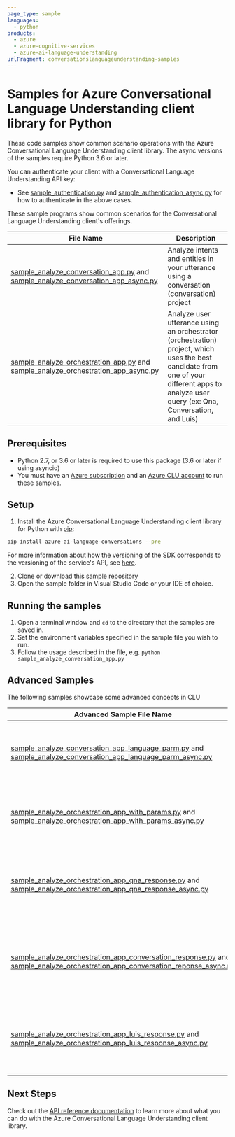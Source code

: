 ```yaml
---
page_type: sample
languages:
  - python
products:
  - azure
  - azure-cognitive-services
  - azure-ai-language-understanding
urlFragment: conversationslanguageunderstanding-samples
---
```


# Samples for Azure Conversational Language Understanding client library for Python

These code samples show common scenario operations with the Azure Conversational Language Understanding client library.
The async versions of the samples require Python 3.6 or later.

You can authenticate your client with a Conversational Language Understanding API key:

- See [sample_authentication.py][sample_authentication] and [sample_authentication_async.py][sample_authentication_async] for how to authenticate in the above cases.

These sample programs show common scenarios for the Conversational Language Understanding client's offerings.

| **File Name**| **Description**|
| ----------------------------------------------------------------------------------------------------------------------------------------------------------- | ----------------------------------------------------------------------------------------------------------------------------------------------------------------------------------- |
| [sample_analyze_conversation_app.py][sample_analyze_conversation_app] and [sample_analyze_conversation_app_async.py][sample_analyze_conversation_app_async] | Analyze intents and entities in your utterance using a conversation (conversation) project                                                                                             |
| [sample_analyze_orchestration_app.py][sample_analyze_orchestration_app] and [sample_analyze_orchestration_app_async.py][sample_analyze_orchestration_app_async]                 | Analyze user utterance using an orchestrator (orchestration) project, which uses the best candidate from one of your different apps to analyze user query (ex: Qna, Conversation, and Luis) |
## Prerequisites

- Python 2.7, or 3.6 or later is required to use this package (3.6 or later if using asyncio)
- You must have an [Azure subscription][azure_subscription] and an
  [Azure CLU account][azure_clu_account] to run these samples.

## Setup

1. Install the Azure Conversational Language Understanding client library for Python with [pip][pip]:

```bash
pip install azure-ai-language-conversations --pre
```

For more information about how the versioning of the SDK corresponds to the versioning of the service's API, see [here][versioning_story_readme].

2. Clone or download this sample repository
3. Open the sample folder in Visual Studio Code or your IDE of choice.

## Running the samples

1. Open a terminal window and `cd` to the directory that the samples are saved in.
2. Set the environment variables specified in the sample file you wish to run.
3. Follow the usage described in the file, e.g. `python sample_analyze_conversation_app.py`

## Advanced Samples
The following samples showcase some advanced concepts in CLU

| **Advanced Sample File Name**                                                                                                                                                               | **Description**                                                                                  |
| ------------------------------------------------------------------------------------------------------------------------------------------------------------------------------------------- | ------------------------------------------------------------------------------------------------ |
| [sample_analyze_conversation_app_language_parm.py][sample_analyze_conversation_app_language_parm] and [sample_analyze_conversation_app_language_parm_async.py][sample_analyze_conversation_app_language_parm_async]                 | Same as conversations sample, but with the ability to specify query language |
| [sample_analyze_orchestration_app_with_params.py][sample_analyze_orchestration_app_with_params] and [sample_analyze_orchestration_app_with_params_async.py][sample_analyze_orchestration_app_with_params_async] | Same as orchestration sample, but with ability to customize call with parameters                      |
| [sample_analyze_orchestration_app_qna_response.py][sample_analyze_orchestration_app_qna_response] and [sample_analyze_orchestration_app_qna_response_async.py][sample_analyze_orchestration_app_qna_response_async]                 | Same as orchestration sample, but in this case the best response will be a Qna project |
| [sample_analyze_orchestration_app_conversation_response.py][sample_analyze_orchestration_app_conversation_response] and [sample_analyze_orchestration_app_conversation_reponse_async.py][sample_analyze_orchestration_app_conversation_response_async]                 | Same as orchestration sample, but in this case the best response will be a Conversation project |
| [sample_analyze_orchestration_app_luis_response.py][sample_analyze_orchestration_app_luis_response] and [sample_analyze_orchestration_app_luis_response_async.py][sample_analyze_orchestration_app_luis_response_async]                 | Same as orchestration sample, but in this case the best response will be a LUIS project |

## Next Steps

Check out the [API reference documentation][api_reference_documentation] to learn more about
what you can do with the Azure Conversational Language Understanding client library.


[azure_subscription]: https://azure.microsoft.com/free/
[azure_clu_account]: https://language.azure.com/clu/projects
[pip]: https://pypi.org/project/pip/
[sample_authentication]: https://github.com/Azure/azure-sdk-for-python/tree/main/sdk/cognitivelanguage/azure-ai-language-conversations/samples/sample_authentication.py
[sample_authentication_async]: https://github.com/Azure/azure-sdk-for-python/tree/main/sdk/cognitivelanguage/azure-ai-language-conversations/samples/async/sample_authentication_async.py
[sample_analyze_conversation_app]: https://github.com/Azure/azure-sdk-for-python/tree/main/sdk/cognitivelanguage/azure-ai-language-conversations/samples/sample_analyze_conversation_app.py
[sample_analyze_conversation_app_async]: https://github.com/Azure/azure-sdk-for-python/tree/main/sdk/cognitivelanguage/azure-ai-language-conversations/samples/async/sample_analyze_conversation_app_async.py
[sample_analyze_conversation_app_language_parm]: https://github.com/Azure/azure-sdk-for-python/tree/main/sdk/cognitivelanguage/azure-ai-language-conversations/samples/sample_analyze_conversation_app_language_parm.py
[sample_analyze_conversation_app_language_parm_async]: https://github.com/Azure/azure-sdk-for-python/tree/main/sdk/cognitivelanguage/azure-ai-language-conversations/samples/async/sample_analyze_conversation_app_language_parm_async.py
[sample_analyze_orchestration_app]: https://github.com/Azure/azure-sdk-for-python/tree/main/sdk/cognitivelanguage/azure-ai-language-conversations/samples/sample_analyze_orchestration_app.py
[sample_analyze_orchestration_app_async]: https://github.com/Azure/azure-sdk-for-python/tree/main/sdk/cognitivelanguage/azure-ai-language-conversations/samples/async/sample_analyze_orchestration_app_async.py
[sample_analyze_orchestration_app_qna_response]: https://github.com/Azure/azure-sdk-for-python/tree/main/sdk/cognitivelanguage/azure-ai-language-conversations/samples/sample_analyze_orchestration_app_qna_response.py
[sample_analyze_orchestration_app_qna_response_async]: https://github.com/Azure/azure-sdk-for-python/tree/main/sdk/cognitivelanguage/azure-ai-language-conversations/samples/async/sample_analyze_orchestration_app_qna_response_async.py
[sample_analyze_orchestration_app_conversation_response]: https://github.com/Azure/azure-sdk-for-python/tree/main/sdk/cognitivelanguage/azure-ai-language-conversations/samples/sample_analyze_orchestration_app_conversation_response.py
[sample_analyze_orchestration_app_conversation_response_async]: https://github.com/Azure/azure-sdk-for-python/tree/main/sdk/cognitivelanguage/azure-ai-language-conversations/samples/async/sample_analyze_orchestration_app_conversation_response_async.py
[sample_analyze_orchestration_app_luis_response]: https://github.com/Azure/azure-sdk-for-python/tree/main/sdk/cognitivelanguage/azure-ai-language-conversations/samples/sample_analyze_orchestration_app_luis_response.py
[sample_analyze_orchestration_app_luis_response_async]: https://github.com/Azure/azure-sdk-for-python/tree/main/sdk/cognitivelanguage/azure-ai-language-conversations/samples/async/sample_analyze_orchestration_app_luis_response_async.py
[sample_analyze_orchestration_app_with_params]: https://github.com/Azure/azure-sdk-for-python/tree/main/sdk/cognitivelanguage/azure-ai-language-conversations/samples/sample_analyze_orchestration_app_with_params.py
[sample_analyze_orchestration_app_with_params_async]: https://github.com/Azure/azure-sdk-for-python/tree/main/sdk/cognitivelanguage/azure-ai-language-conversations/samples/async/sample_analyze_orchestration_app_with_params_async.py
[api_reference_documentation]: https://azuresdkdocs.blob.core.windows.net/$web/python/azure-ai-language-conversations/latest/azure.ai.language.conversations.html
[versioning_story_readme]: https://github.com/Azure/azure-sdk-for-python/tree/main/sdk/cognitivelanguage/azure-ai-language-conversations#install-the-package
